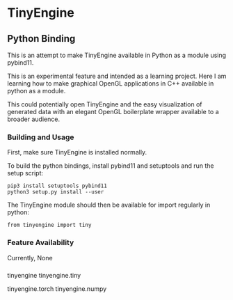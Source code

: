 # TinyEngine

## Python Binding

This is an attempt to make TinyEngine available in Python as a module using pybind11.

This is an experimental feature and intended as a learning project. Here I am learning how to make graphical OpenGL applications in C++ available in python as a module.

This could potentially open TinyEngine and the easy visualization of generated data with an elegant OpenGL boilerplate wrapper available to a broader audience.

### Building and Usage

First, make sure TinyEngine is installed normally.

To build the python bindings, install pybind11 and setuptools and run the setup script:

    pip3 install setuptools pybind11
    python3 setup.py install --user

The TinyEngine module should then be available for import regularly in python:

    from tinyengine import tiny

### Feature Availability

Currently, None


###

tinyengine
tinyengine.tiny

tinyengine.torch
tinyengine.numpy
